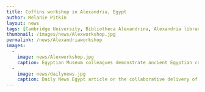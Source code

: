```yaml
---
title: Coffins workshop in Alexandria, Egypt
author: Melanie Pitkin
layout: news
tags: [Cambridge University, Bibliotheca Alexandrina, Alexandria library, Egyptian Museum Cairo, coffins workshop, ancient Egypt, understanding ancient Egyptian coffins]
thumbnail: /images/news/Alexworkshop.jpg
permalink: /news/Alexandriaworkshop
images:
  -
    image: news/Alexworkshop.jpg
    caption: Egyptian Museum colleagues demonstrate ancient Egyptian craft replica tools, including the pull saw.
  -
    image: news/dailynews.jpg
    caption: Daily News Egypt article on the collaborative delivery of the Egyptian coffins workshop between the Fitzwilliam Museum and Egyptian Museum Cairo in Alexandria, dated Wednesday 20th November 2019. 
---
```



